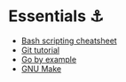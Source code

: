 # Essentials ⚓️

* [Bash scripting cheatsheet](https://devhints.io/bash)
* [Git tutorial](https://git-scm.com/docs/gittutorial)
* [Go by example](https://gobyexample.com/)
* [GNU Make](https://www.gnu.org/software/make/manual/make.html#Introduction)

